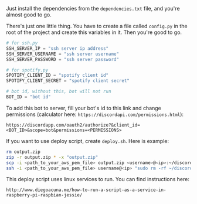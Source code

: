 Just install the dependencies from the `dependencies.txt` file, and you're almost good to go.

There's just one little thing. You have to create a file called `config.py` in the root of the project and create
this variables in it. Then you're good to go.

```python
# for ssh.py
SSH_SERVER_IP = "ssh server ip address"
SSH_SERVER_USERNAME = "ssh server username"
SSH_SERVER_PASSWORD = "ssh server password"

# for spotify.py
SPOTIFY_CLIENT_ID = "spotify client id"
SPOTIFY_CLIENT_SECRET = "spotify client secret"

# bot id, without this, bot will not run
BOT_ID = "bot id"
```

To add this bot to server, fill your bot's id to this link and change permissions (calculator here: `https://discordapi.com/permissions.html`):

`https://discordapp.com/oauth2/authorize?&client_id=<BOT_ID>&scope=bot&permissions=<PERMISSIONS>`


If you want to use deploy script, create `deploy.sh`. Here is example:

```bash
rm output.zip
zip -r output.zip * -x "output.zip"
scp -i <path_to_your_aws_pem_file> output.zip <username>@<ip>:~/discord_bot.zip
ssh -i <path_to_your_aws_pem_file> username@<ip> "sudo rm -rf ~/discord_bot; mkdir ~/discord_bot; unzip discord_bot.zip -d ~/discord_bot; sudo systemctl restart discord_bot.service;"
```

This deploy script uses linux services to run. You can find instructions here:

`http://www.diegoacuna.me/how-to-run-a-script-as-a-service-in-raspberry-pi-raspbian-jessie/`